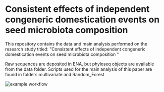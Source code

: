 # Consistent effects of independent congeneric domestication events on seed microbiota composition 
This repository contains the data and main analysis performed on the research study titled: "Consistent effects of independent congeneric domestication events on seed microbiota composition "

Raw sequences are deposited in ENA, but phyloseq objects are available from the data folder. Scripts used for the main analysis of this paper are found in folders multivariate and Random_Forest


![example workflow](https://github.com/github/docs/actions/workflows/main.yml/badge.svg)

